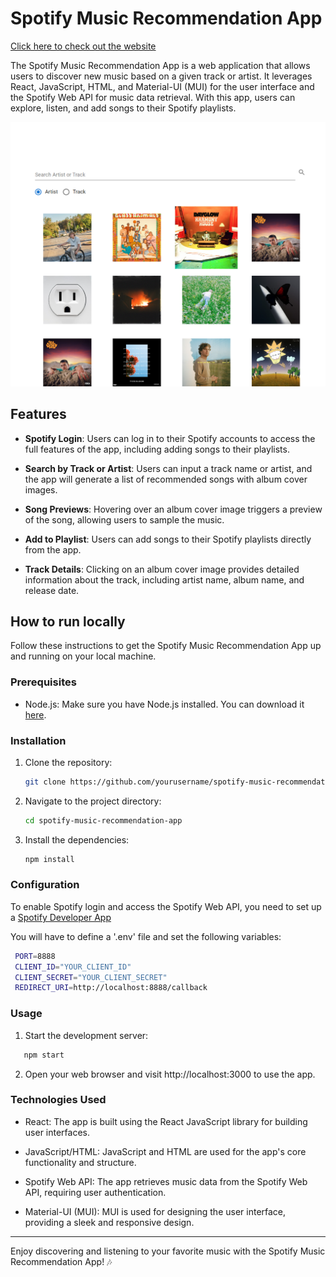# Spotify Music Recommendation App

[Click here to check out the website](https://fanciful-tulumba-de1b68.netlify.app/)

The Spotify Music Recommendation App is a web application that allows users to discover new music based on a given track or artist. It leverages React, JavaScript, HTML, and Material-UI (MUI) for the user interface and the Spotify Web API for music data retrieval. With this app, users can explore, listen, and add songs to their Spotify playlists.

![Screenshot](client/public/screenshot.png)

## Features

- **Spotify Login**: Users can log in to their Spotify accounts to access the full features of the app, including adding songs to their playlists.

- **Search by Track or Artist**: Users can input a track name or artist, and the app will generate a list of recommended songs with album cover images.

- **Song Previews**: Hovering over an album cover image triggers a preview of the song, allowing users to sample the music.

- **Add to Playlist**: Users can add songs to their Spotify playlists directly from the app.

- **Track Details**: Clicking on an album cover image provides detailed information about the track, including artist name, album name, and release date.

## How to run locally

Follow these instructions to get the Spotify Music Recommendation App up and running on your local machine.

### Prerequisites

- Node.js: Make sure you have Node.js installed. You can download it [here](https://nodejs.org/).

### Installation

1. Clone the repository:

   ```bash
   git clone https://github.com/yourusername/spotify-music-recommendation-app.git
   ```

2. Navigate to the project directory:

   ```bash
   cd spotify-music-recommendation-app
   ```

3. Install the dependencies:

   ```bash
   npm install
   ```

### Configuration

To enable Spotify login and access the Spotify Web API, you need to set up a [Spotify Developer App](https://developer.spotify.com/dashboard/.)

You will have to define a '.env' file and set the following variables:

```bash
 PORT=8888
 CLIENT_ID="YOUR_CLIENT_ID"
 CLIENT_SECRET="YOUR_CLIENT_SECRET"
 REDIRECT_URI=http://localhost:8888/callback
```

### Usage

1. Start the development server:

```bash
   npm start
```

2. Open your web browser and visit http://localhost:3000 to use the app.

### Technologies Used

- React: The app is built using the React JavaScript library for building user interfaces.

- JavaScript/HTML: JavaScript and HTML are used for the app's core functionality and structure.

- Spotify Web API: The app retrieves music data from the Spotify Web API, requiring user authentication.

- Material-UI (MUI): MUI is used for designing the user interface, providing a sleek and responsive design.

---

Enjoy discovering and listening to your favorite music with the Spotify Music Recommendation App! 🎶
